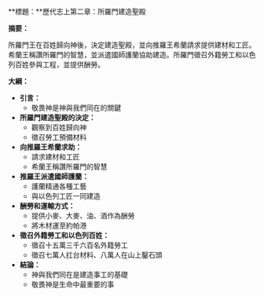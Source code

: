 **標題：**歷代志上第二章：所羅門建造聖殿

**摘要：**

所羅門王在百姓歸向神後，決定建造聖殿，並向推羅王希蘭請求提供建材和工匠。希蘭王稱讚所羅門的智慧，並派遣國師護蘭協助建造。所羅門徵召外籍勞工和以色列百姓參與工程，並提供酬勞。

**大綱：**

* **引言：**
    * 敬畏神是神與我們同在的關鍵
* **所羅門建造聖殿的決定：**
    * 觀察到百姓歸向神
    * 徵召勞工預備材料
* **向推羅王希蘭求助：**
    * 請求建材和工匠
    * 希蘭王稱讚所羅門的智慧
* **推羅王派遣國師護蘭：**
    * 護蘭精通各種工藝
    * 與以色列工匠一同建造
* **酬勞和運輸方式：**
    * 提供小麥、大麥、油、酒作為酬勞
    * 將木材運至約帕港
* **徵召外籍勞工和以色列百姓：**
    * 徵召十五萬三千六百名外籍勞工
    * 徵召七萬人扛台材料、八萬人在山上鑿石頭
* **結論：**
    * 神與我們同在是建造事工的基礎
    * 敬畏神是生命中最重要的事